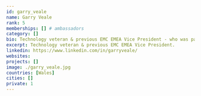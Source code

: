 ```yaml
---
id: garry_veale
name: Garry Veale
rank: 5
memberships: [] # ambassadors
category: []
bio: Technology veteran & previous EMC EMEA Vice President - who was part of the original/founding EMC EMEA team that was recognised by for both creating a new market category & being the fastest growing technology company of the decade. Expertise around introducing and developing world class, disruptive & game changing technologies – previous experience also includes EMEA Director & VP roles at IBM, HP & Avaya - plus several tech start-ups. Ambassador fell in love with Threefold Sometimes in life - it's about making a stand, calling it as it is & doing the right thing. That's what the ThreeFold Foundation is about - innovation & integrity! 
excerpt: Technology veteran & previous EMC EMEA Vice President.
linkedin: https://www.linkedin.com/in/garryveale/
websites: 
projects: []
image: ./garry_veale.jpg
countries: [Wales]
cities: []
private: 1
---
```

